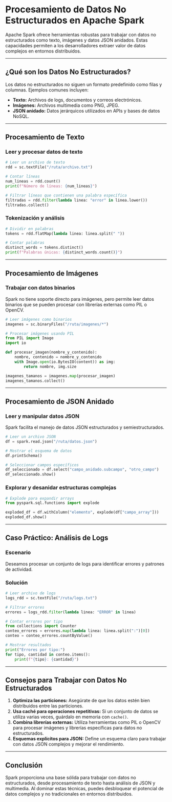 # Procesamiento de Datos No Estructurados en Apache Spark

Apache Spark ofrece herramientas robustas para trabajar con datos no estructurados como texto, imágenes y datos JSON anidados. Estas capacidades permiten a los desarrolladores extraer valor de datos complejos en entornos distribuidos.

---

## ¿Qué son los Datos No Estructurados?

Los datos no estructurados no siguen un formato predefinido como filas y columnas. Ejemplos comunes incluyen:

- **Texto:** Archivos de logs, documentos y correos electrónicos.
- **Imágenes:** Archivos multimedia como PNG, JPEG.
- **JSON anidado:** Datos jerárquicos utilizados en APIs y bases de datos NoSQL.

---

## Procesamiento de Texto

### Leer y procesar datos de texto

```python
# Leer un archivo de texto
rdd = sc.textFile("/ruta/archivo.txt")

# Contar líneas
num_lineas = rdd.count()
print(f"Número de líneas: {num_lineas}")

# Filtrar líneas que contienen una palabra específica
filtradas = rdd.filter(lambda linea: "error" in linea.lower())
filtradas.collect()
```

### Tokenización y análisis

```python
# Dividir en palabras
tokens = rdd.flatMap(lambda linea: linea.split(" "))

# Contar palabras
distinct_words = tokens.distinct()
print(f"Palabras únicas: {distinct_words.count()}")
```

---

## Procesamiento de Imágenes

### Trabajar con datos binarios

Spark no tiene soporte directo para imágenes, pero permite leer datos binarios que se pueden procesar con librerías externas como PIL o OpenCV.

```python
# Leer imágenes como binarios
imagenes = sc.binaryFiles("/ruta/imagenes/*")

# Procesar imágenes usando PIL
from PIL import Image
import io

def procesar_imagen(nombre_y_contenido):
    nombre, contenido = nombre_y_contenido
    with Image.open(io.BytesIO(content)) as img:
        return nombre, img.size

imagenes_tamanos = imagenes.map(procesar_imagen)
imagenes_tamanos.collect()
```

---

## Procesamiento de JSON Anidado

### Leer y manipular datos JSON

Spark facilita el manejo de datos JSON estructurados y semiestructurados.

```python
# Leer un archivo JSON
df = spark.read.json("/ruta/datos.json")

# Mostrar el esquema de datos
df.printSchema()

# Seleccionar campos específicos
df_seleccionado = df.select("campo_anidado.subcampo", "otro_campo")
df_seleccionado.show()
```

### Explorar y desanidar estructuras complejas

```python
# Explode para expandir arrays
from pyspark.sql.functions import explode

exploded_df = df.withColumn("elemento", explode(df["campo_array"]))
exploded_df.show()
```

---

## Caso Práctico: Análisis de Logs

### Escenario

Deseamos procesar un conjunto de logs para identificar errores y patrones de actividad.

### Solución

```python
# Leer archivo de logs
logs_rdd = sc.textFile("/ruta/logs.txt")

# Filtrar errores
errores = logs_rdd.filter(lambda linea: "ERROR" in linea)

# Contar errores por tipo
from collections import Counter
conteo_errores = errores.map(lambda linea: linea.split(":")[0])
conteo = conteo_errores.countByValue()

# Mostrar resultados
print("Errores por tipo:")
for tipo, cantidad in conteo.items():
    print(f"{tipo}: {cantidad}")
```

---

## Consejos para Trabajar con Datos No Estructurados

1. **Optimiza las particiones:** Asegúrate de que los datos estén bien distribuidos entre las particiones.
2. **Usa caché para operaciones repetitivas:** Si un conjunto de datos se utiliza varias veces, guárdalo en memoria con `cache()`.
3. **Combina librerías externas:** Utiliza herramientas como PIL o OpenCV para procesar imágenes y librerías específicas para datos no estructurados.
4. **Esquemas explícitos para JSON:** Define un esquema claro para trabajar con datos JSON complejos y mejorar el rendimiento.

---

## Conclusión

Spark proporciona una base sólida para trabajar con datos no estructurados, desde procesamiento de texto hasta análisis de JSON y multimedia. Al dominar estas técnicas, puedes desbloquear el potencial de datos complejos y no tradicionales en entornos distribuidos.
